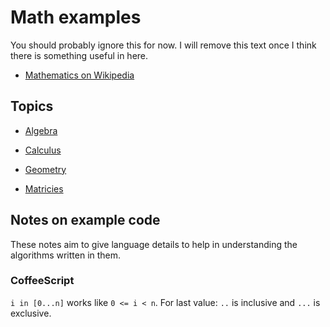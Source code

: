 # Math examples

You should probably ignore this for now.
I will remove this text once I think there is something useful in here.

- [Mathematics on Wikipedia](https://en.wikipedia.org/wiki/Mathematics)


## Topics

- [Algebra](./algebra/)

- [Calculus](./calculus/)

- [Geometry](./geometry/)

- [Matricies](./matrix/)


## Notes on example code

These notes aim to give language details to help in understanding the
algorithms written in them.


### CoffeeScript

`i in [0...n]` works like `0 <= i < n`.
For last value: `..` is inclusive and `...` is exclusive.
